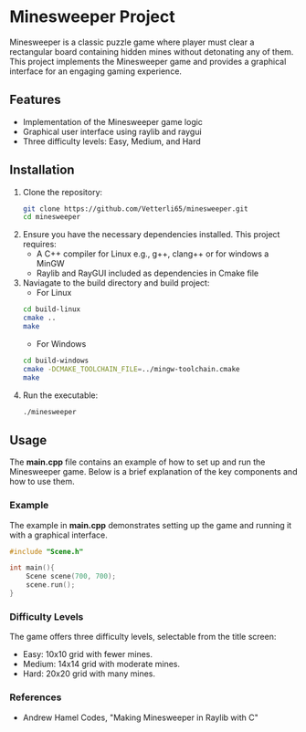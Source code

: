 # Minesweeper Project

Minesweeper is a classic puzzle game where player must clear a rectangular board containing hidden mines without detonating any of them. 
This project implements the Minesweeper game and provides a graphical interface for an engaging gaming experience.

## Features

- Implementation of the Minesweeper game logic
- Graphical user interface using raylib and raygui
- Three difficulty levels: Easy, Medium, and Hard

## Installation

1. Clone the repository:
   ```bash
   git clone https://github.com/Vetterli65/minesweeper.git
   cd minesweeper
   ```
2. Ensure you have the necessary dependencies installed. This project requires:
    * A C++ compiler for Linux e.g., g++, clang++ or for windows a MinGW
    * Raylib and RayGUI included as dependencies in Cmake file
3. Naviagate to the build directory and build project:
    * For Linux
    ```bash
    cd build-linux
    cmake ..
    make
    ```
    * For Windows
    ```bash
    cd build-windows
    cmake -DCMAKE_TOOLCHAIN_FILE=../mingw-toolchain.cmake
    make
4. Run the executable:
    ```bash
    ./minesweeper
    ```

## Usage

The **main.cpp** file contains an example of how to set up and run the Minesweeper game. Below is a brief explanation of the key components and how to use them.

### Example

The example in **main.cpp** demonstrates setting up the game and running it with a graphical interface.

```cpp
#include "Scene.h"

int main(){
    Scene scene(700, 700);
    scene.run();
}
```

### Difficulty Levels

The game offers three difficulty levels, selectable from the title screen:
* Easy: 10x10 grid with fewer mines.
* Medium: 14x14 grid with moderate mines.
* Hard: 20x20 grid with many mines.

### References

* Andrew Hamel Codes, "Making Minesweeper in Raylib with C" 
